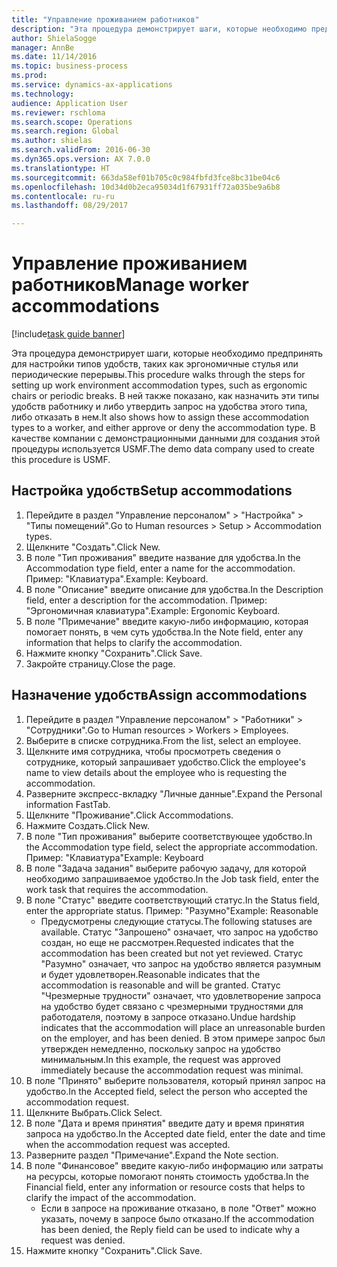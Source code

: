 ```yaml
--- 
title: "Управление проживанием работников"
description: "Эта процедура демонстрирует шаги, которые необходимо предпринять для настройки типов удобств, таких как эргономичные стулья или периодические перерывы."
author: ShielaSogge
manager: AnnBe
ms.date: 11/14/2016
ms.topic: business-process
ms.prod: 
ms.service: dynamics-ax-applications
ms.technology: 
audience: Application User
ms.reviewer: rschloma
ms.search.scope: Operations
ms.search.region: Global
ms.author: shielas
ms.search.validFrom: 2016-06-30
ms.dyn365.ops.version: AX 7.0.0
ms.translationtype: HT
ms.sourcegitcommit: 663da58ef01b705c0c984fbfd3fce8bc31be04c6
ms.openlocfilehash: 10d34d0b2eca95034d1f67931ff72a035be9a6b8
ms.contentlocale: ru-ru
ms.lasthandoff: 08/29/2017

---
```

# <a name="manage-worker-accommodations"></a><span data-ttu-id="50c99-103">Управление проживанием работников</span><span class="sxs-lookup"><span data-stu-id="50c99-103">Manage worker accommodations</span></span>

[!include[task guide banner](../../../includes/task-guide-banner.md)]

<span data-ttu-id="50c99-104">Эта процедура демонстрирует шаги, которые необходимо предпринять для настройки типов удобств, таких как эргономичные стулья или периодические перерывы.</span><span class="sxs-lookup"><span data-stu-id="50c99-104">This procedure walks through the steps for setting up work environment accommodation types, such as ergonomic chairs or periodic breaks.</span></span> <span data-ttu-id="50c99-105">В ней также показано, как назначить эти типы удобств работнику и либо утвердить запрос на удобства этого типа, либо отказать в нем.</span><span class="sxs-lookup"><span data-stu-id="50c99-105">It also shows how to assign these accommodation types to a worker, and either approve or deny the accommodation type.</span></span> <span data-ttu-id="50c99-106">В качестве компании с демонстрационными данными для создания этой процедуры используется USMF.</span><span class="sxs-lookup"><span data-stu-id="50c99-106">The demo data company used to create this procedure is USMF.</span></span>


## <a name="setup-accommodations"></a><span data-ttu-id="50c99-107">Настройка удобств</span><span class="sxs-lookup"><span data-stu-id="50c99-107">Setup accommodations</span></span>
1. <span data-ttu-id="50c99-108">Перейдите в раздел "Управление персоналом" > "Настройка" > "Типы помещений".</span><span class="sxs-lookup"><span data-stu-id="50c99-108">Go to Human resources > Setup > Accommodation types.</span></span>
2. <span data-ttu-id="50c99-109">Щелкните "Создать".</span><span class="sxs-lookup"><span data-stu-id="50c99-109">Click New.</span></span>
3. <span data-ttu-id="50c99-110">В поле "Тип проживания" введите название для удобства.</span><span class="sxs-lookup"><span data-stu-id="50c99-110">In the Accommodation type field, enter a name for the accommodation.</span></span> <span data-ttu-id="50c99-111">Пример: "Клавиатура".</span><span class="sxs-lookup"><span data-stu-id="50c99-111">Example: Keyboard.</span></span>
4. <span data-ttu-id="50c99-112">В поле "Описание" введите описание для удобства.</span><span class="sxs-lookup"><span data-stu-id="50c99-112">In the Description field, enter a description for the accommodation.</span></span> <span data-ttu-id="50c99-113">Пример: "Эргономичная клавиатура".</span><span class="sxs-lookup"><span data-stu-id="50c99-113">Example: Ergonomic Keyboard.</span></span>
5. <span data-ttu-id="50c99-114">В поле "Примечание" введите какую-либо информацию, которая помогает понять, в чем суть удобства.</span><span class="sxs-lookup"><span data-stu-id="50c99-114">In the Note field, enter any information that helps to clarify the accommodation.</span></span>
6. <span data-ttu-id="50c99-115">Нажмите кнопку "Сохранить".</span><span class="sxs-lookup"><span data-stu-id="50c99-115">Click Save.</span></span>
7. <span data-ttu-id="50c99-116">Закройте страницу.</span><span class="sxs-lookup"><span data-stu-id="50c99-116">Close the page.</span></span>

## <a name="assign-accommodations"></a><span data-ttu-id="50c99-117">Назначение удобств</span><span class="sxs-lookup"><span data-stu-id="50c99-117">Assign accommodations</span></span>
1. <span data-ttu-id="50c99-118">Перейдите в раздел "Управление персоналом" > "Работники" > "Сотрудники".</span><span class="sxs-lookup"><span data-stu-id="50c99-118">Go to Human resources > Workers > Employees.</span></span>
2. <span data-ttu-id="50c99-119">Выберите в списке сотрудника.</span><span class="sxs-lookup"><span data-stu-id="50c99-119">From the list, select an employee.</span></span>
3. <span data-ttu-id="50c99-120">Щелкните имя сотрудника, чтобы просмотреть сведения о сотруднике, который запрашивает удобство.</span><span class="sxs-lookup"><span data-stu-id="50c99-120">Click the employee's name to view details about the employee who is requesting the accommodation.</span></span>
4. <span data-ttu-id="50c99-121">Разверните экспресс-вкладку "Личные данные".</span><span class="sxs-lookup"><span data-stu-id="50c99-121">Expand the Personal information FastTab.</span></span>
5. <span data-ttu-id="50c99-122">Щелкните "Проживание".</span><span class="sxs-lookup"><span data-stu-id="50c99-122">Click Accommodations.</span></span>
6. <span data-ttu-id="50c99-123">Нажмите Создать.</span><span class="sxs-lookup"><span data-stu-id="50c99-123">Click New.</span></span>
7. <span data-ttu-id="50c99-124">В поле "Тип проживания" выберите соответствующее удобство.</span><span class="sxs-lookup"><span data-stu-id="50c99-124">In the Accommodation type field, select the appropriate accommodation.</span></span> <span data-ttu-id="50c99-125">Пример: "Клавиатура"</span><span class="sxs-lookup"><span data-stu-id="50c99-125">Example: Keyboard</span></span>
8. <span data-ttu-id="50c99-126">В поле "Задача задания" выберите рабочую задачу, для которой необходимо запрашиваемое удобство.</span><span class="sxs-lookup"><span data-stu-id="50c99-126">In the Job task field, enter the work task that requires the accommodation.</span></span>
9. <span data-ttu-id="50c99-127">В поле "Статус" введите соответствующий статус.</span><span class="sxs-lookup"><span data-stu-id="50c99-127">In the Status field, enter the appropriate status.</span></span> <span data-ttu-id="50c99-128">Пример: "Разумно"</span><span class="sxs-lookup"><span data-stu-id="50c99-128">Example: Reasonable</span></span>
    * <span data-ttu-id="50c99-129">Предусмотрены следующие статусы.</span><span class="sxs-lookup"><span data-stu-id="50c99-129">The following statuses are available.</span></span> <span data-ttu-id="50c99-130">Статус "Запрошено" означает, что запрос на удобство создан, но еще не рассмотрен.</span><span class="sxs-lookup"><span data-stu-id="50c99-130">Requested indicates that the accommodation has been created but not yet reviewed.</span></span> <span data-ttu-id="50c99-131">Статус "Разумно" означает, что запрос на удобство является разумным и будет удовлетворен.</span><span class="sxs-lookup"><span data-stu-id="50c99-131">Reasonable indicates that the accommodation is reasonable and will be granted.</span></span> <span data-ttu-id="50c99-132">Статус "Чрезмерные трудности" означает, что удовлетворение запроса на удобство будет связано с чрезмерными трудностями для работодателя, поэтому в запросе отказано.</span><span class="sxs-lookup"><span data-stu-id="50c99-132">Undue hardship indicates that the accommodation will place an unreasonable burden on the employer, and has been denied.</span></span> <span data-ttu-id="50c99-133">В этом примере запрос был утвержден немедленно, поскольку запрос на удобство минимальным.</span><span class="sxs-lookup"><span data-stu-id="50c99-133">In this example, the request was approved immediately because the accommodation request was minimal.</span></span>  
10. <span data-ttu-id="50c99-134">В поле "Принято" выберите пользователя, который принял запрос на удобство.</span><span class="sxs-lookup"><span data-stu-id="50c99-134">In the Accepted field, select the person who accepted the accommodation request.</span></span>
11. <span data-ttu-id="50c99-135">Щелкните Выбрать.</span><span class="sxs-lookup"><span data-stu-id="50c99-135">Click Select.</span></span>
12. <span data-ttu-id="50c99-136">В поле "Дата и время принятия" введите дату и время принятия запроса на удобство.</span><span class="sxs-lookup"><span data-stu-id="50c99-136">In the Accepted date field, enter the date and time when the accommodation request was accepted.</span></span>
13. <span data-ttu-id="50c99-137">Разверните раздел "Примечание".</span><span class="sxs-lookup"><span data-stu-id="50c99-137">Expand the Note section.</span></span>
14. <span data-ttu-id="50c99-138">В поле "Финансовое" введите какую-либо информацию или затраты на ресурсы, которые помогают понять стоимость удобства.</span><span class="sxs-lookup"><span data-stu-id="50c99-138">In the Financial field, enter any information or resource costs that helps to clarify the impact of the accommodation.</span></span>
    * <span data-ttu-id="50c99-139">Если в запросе на проживание отказано, в поле "Ответ" можно указать, почему в запросе было отказано.</span><span class="sxs-lookup"><span data-stu-id="50c99-139">If the accommodation has been denied, the Reply field can be used to indicate why a request was denied.</span></span>  
15. <span data-ttu-id="50c99-140">Нажмите кнопку "Сохранить".</span><span class="sxs-lookup"><span data-stu-id="50c99-140">Click Save.</span></span>


